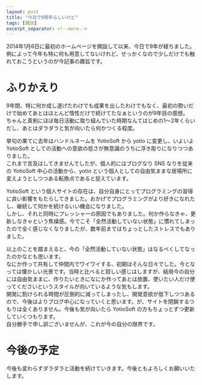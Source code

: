 ```yaml
---
layout: post
title: "今日で9周年らしいけど"
tags: [雑談]
excerpt_separator: <!--more-->
---
```


2014年1月6日に最初のホームページを開設して以来、今日で9年が経ちました。例によって今年も特に何も用意してないけれど、せっかくなので少しだけでも触れておこうというのが今記事の趣旨です。

<!--more-->  

# ふりかえり

9年間、特に何か成し遂げたわけでも成果を出したわけでもなく、最初の勢いだけで始めてあとはほとんど惰性だけで続けてたなぁというのが9年目の感想。  
ちゃんと真剣にほぼ毎日活動に取り組んでいた時期なんてはじめの1〜2年くらいだし、あとはダラダラと気が向いたら何かつくる程度。  

挙句の果てに去年はハンドルネームを YotioSoft から yotio に変更し、いよいよ YotioSoft としての活動への意欲の低さが無意識のうちに浮き彫りになりつつありました。  
これまで言及はしてきませんでしたが、個人的にはブログなり SNS なりを従来の YotioSoft 中心の活動から、yotio という個人としての自由気ままな居場所に変えようとしつつある転換点であると捉えています。  

YotioSoft という個人サイトの存在は、自分自身にとってプログラミングの習得に良い影響をもたらしてきました。おかげでプログラミングがより好きになれたし、継続して何かを続けるいい機会になりました。  
しかし、それと同時にプレッシャーの原因でもありました。何か作らなきゃ、更新しなきゃという焦燥感。今でこそ「全然活動していない状態」に慣れてしまったので全く感じなくなりましたが、数年前まではちょっとしたストレスでもありました。  

以上のことを踏まえると、今の「全然活動していない状態」はなるべくしてなったのかなとも思います。  
なにか作って共有して仲間内でワイワイする、初期はそんな日々でした。今となっては懐かしい光景です。当時と比べると寂しい感じはしますが、結局今の自分には自由気ままに、作りたいときになにか作ってあとは放置、使いたい人だけ使ってくださいというスタイルが向いているような気もします。  
開発に割けられる時間が圧倒的に減ってしまったし、開発意欲が低下しつつあるので、今後はよりブログ中心になっていくと思います。が、サイトを閉鎖するつもりは全くありません。今後も気が向いたら YotioSoft の方もちょっとずつ更新していくつもります。  
自分勝手で申し訳ございませんが、これが今の自分の限界です。

# 今後の予定

今後も変わらずダラダラと活動を続けていきます。今後ともよろしくお願いいたします。
